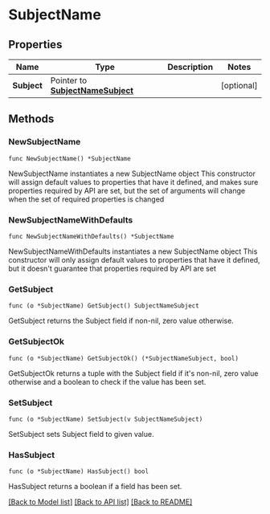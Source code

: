 # SubjectName

## Properties

Name | Type | Description | Notes
------------ | ------------- | ------------- | -------------
**Subject** | Pointer to [**SubjectNameSubject**](SubjectNameSubject.md) |  | [optional] 

## Methods

### NewSubjectName

`func NewSubjectName() *SubjectName`

NewSubjectName instantiates a new SubjectName object
This constructor will assign default values to properties that have it defined,
and makes sure properties required by API are set, but the set of arguments
will change when the set of required properties is changed

### NewSubjectNameWithDefaults

`func NewSubjectNameWithDefaults() *SubjectName`

NewSubjectNameWithDefaults instantiates a new SubjectName object
This constructor will only assign default values to properties that have it defined,
but it doesn't guarantee that properties required by API are set

### GetSubject

`func (o *SubjectName) GetSubject() SubjectNameSubject`

GetSubject returns the Subject field if non-nil, zero value otherwise.

### GetSubjectOk

`func (o *SubjectName) GetSubjectOk() (*SubjectNameSubject, bool)`

GetSubjectOk returns a tuple with the Subject field if it's non-nil, zero value otherwise
and a boolean to check if the value has been set.

### SetSubject

`func (o *SubjectName) SetSubject(v SubjectNameSubject)`

SetSubject sets Subject field to given value.

### HasSubject

`func (o *SubjectName) HasSubject() bool`

HasSubject returns a boolean if a field has been set.


[[Back to Model list]](../README.md#documentation-for-models) [[Back to API list]](../README.md#documentation-for-api-endpoints) [[Back to README]](../README.md)


